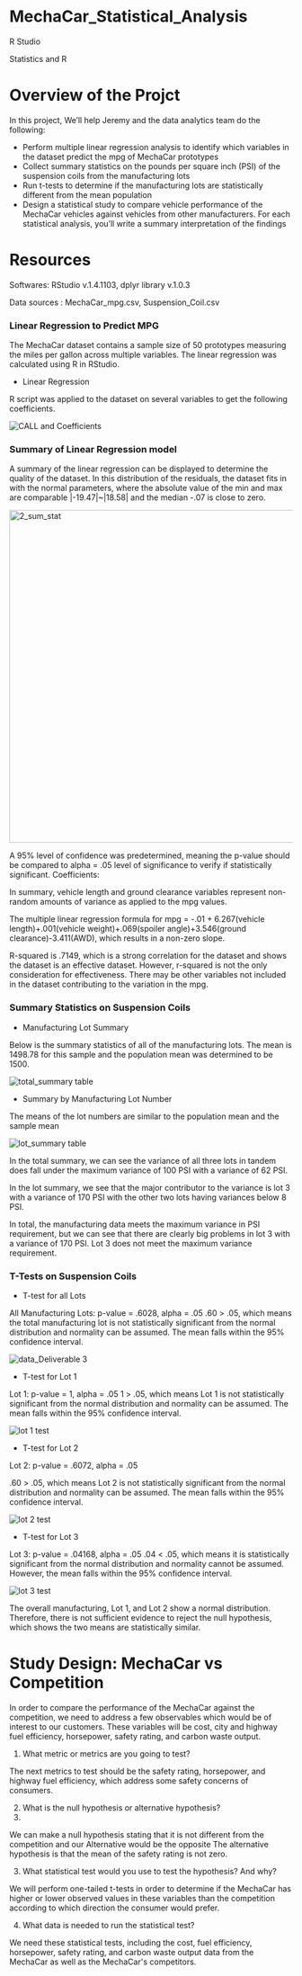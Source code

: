 # MechaCar_Statistical_Analysis

R Studio

Statistics and R

# Overview of the Projct

In this project, We’ll help Jeremy and the data analytics team do the following:

- Perform multiple linear regression analysis to identify which variables in the dataset predict the mpg of MechaCar prototypes
- Collect summary statistics on the pounds per square inch (PSI) of the suspension coils from the manufacturing lots
- Run t-tests to determine if the manufacturing lots are statistically different from the mean population
- Design a statistical study to compare vehicle performance of the MechaCar vehicles against vehicles from other manufacturers. For each statistical analysis, you’ll write a summary interpretation of the findings


# Resources

Softwares: RStudio v.1.4.1103, dplyr library v.1.0.3

Data sources : MechaCar_mpg.csv, Suspension_Coil.csv

### Linear Regression to Predict MPG

The MechaCar dataset contains a sample size of 50 prototypes measuring the miles per gallon across multiple variables. The linear regression was calculated using R in RStudio.

- Linear Regression

R script was applied to the dataset on several variables to get the following coefficients.

![CALL and Coefficients](https://user-images.githubusercontent.com/96400887/181066993-ec2dfd1e-2cb1-43c4-9765-95df0b1a1ee8.png)

### Summary of Linear Regression model

A summary of the linear regression can be displayed to determine the quality of the dataset. In this distribution of the residuals, the dataset fits in with the normal parameters, where the absolute value of the min and max are comparable |-19.47|~|18.58| and the median -.07 is close to zero.

<img width="592" alt="2_sum_stat" src="https://user-images.githubusercontent.com/96400887/181067223-90bb598d-e394-4aa7-bc2e-525731ef0cee.png">


A 95% level of confidence was predetermined, meaning the p-value should be compared to alpha = .05 level of significance to verify if statistically significant.
Coefficients:

In summary, vehicle length and ground clearance variables represent non-random amounts of variance as applied to the mpg values.

The multiple linear regression formula for mpg = -.01 + 6.267(vehicle length)+.001(vehicle weight)+.069(spoiler angle)+3.546(ground clearance)-3.411(AWD), which results in a non-zero slope.

R-squared is .7149, which is a strong correlation for the dataset and shows the dataset is an effective dataset. However, r-squared is not the only consideration for effectiveness. There may be other variables not included in the dataset contributing to the variation in the mpg.

### Summary Statistics on Suspension Coils

- Manufacturing Lot Summary

Below is the summary statistics of all of the manufacturing lots. The mean is 1498.78 for this sample and the population mean was determined to be 1500.

![total_summary table](https://user-images.githubusercontent.com/96400887/181067397-a161e011-7af6-4385-88a9-21a6bb207118.png)

- Summary by Manufacturing Lot Number

The means of the lot numbers are similar to the population mean and the sample mean

![lot_summary table](https://user-images.githubusercontent.com/96400887/181067450-eddd29ec-2694-4eb7-913a-219c65ce2794.png)

In the total summary, we can see the variance of all three lots in tandem does fall under the maximum variance of 100 PSI with a variance of 62 PSI.

In the lot summary, we see that the major contributor to the variance is lot 3 with a variance of 170 PSI with the other two lots having variances below 8 PSI.

In total, the manufacturing data meets the maximum variance in PSI requirement, but we can see that there are clearly big problems in lot 3 with a variance of 170 PSI. Lot 3 does not meet the maximum variance requirement.

### T-Tests on Suspension Coils

- T-test for all Lots

All Manufacturing Lots: p-value = .6028, alpha = .05
.60 > .05, which means the total manufacturing lot is not statistically significant from the normal distribution and normality can be assumed. The mean falls within the 95% confidence interval.

![data_Deliverable 3](https://user-images.githubusercontent.com/96400887/181067648-6f9cda86-57c2-4685-9d53-8ec951dbaa5b.png)

- T-test for Lot 1

Lot 1: p-value = 1, alpha = .05
1 > .05, which means Lot 1 is not statistically significant from the normal distribution and normality can be assumed. The mean falls within the 95% confidence interval.

![lot 1 test](https://user-images.githubusercontent.com/96400887/181067712-617ae0a4-f606-45f6-a16b-4b930e91a7f0.png)

- T-test for Lot 2

Lot 2: p-value = .6072, alpha = .05

.60 > .05, which means Lot 2 is not statistically significant from the normal distribution and normality can be assumed. The mean falls within the 95% confidence interval.

![lot 2 test](https://user-images.githubusercontent.com/96400887/181067759-ad67f111-4e18-4307-8807-b5703908bf43.png)

- T-test for Lot 3

Lot 3: p-value = .04168, alpha = .05
.04 < .05, which means it is statistically significant from the normal distribution and normality cannot be assumed. However, the mean falls within the 95% confidence interval.

![lot 3 test](https://user-images.githubusercontent.com/96400887/181067844-fdbfd086-9fff-4f9e-a88e-c5a1dc5f0dcb.png)

The overall manufacturing, Lot 1, and Lot 2 show a normal distribution. Therefore, there is not sufficient evidence to reject the null hypothesis, which shows the two means are statistically similar.

# Study Design: MechaCar vs Competition

In order to compare the performance of the MechaCar against the competition, we need to address a few observables which would be of interest to our customers. These variables will be cost, city and highway fuel efficiency, horsepower, safety rating, and carbon waste output.

1. What metric or metrics are you going to test?

The next metrics to test should be the safety rating, horsepower, and highway fuel efficiency, which address some safety concerns of consumers.

2. What is the null hypothesis or alternative hypothesis?
3. 
 We can make a null hypothesis stating that it is not different from the competition and our Alternative would be the opposite
The alternative hypothesis is that the mean of the safety rating is not zero.

3. What statistical test would you use to test the hypothesis? And why?

We will perform one-tailed t-tests in order to determine if the MechaCar has higher or lower observed values in these variables than the competition according to which direction the consumer would prefer. 

4. What data is needed to run the statistical test?

We need these statistical tests, including the cost, fuel efficiency, horsepower, safety rating, and carbon waste output data from the MechaCar as well as the MechaCar's competitors.





















